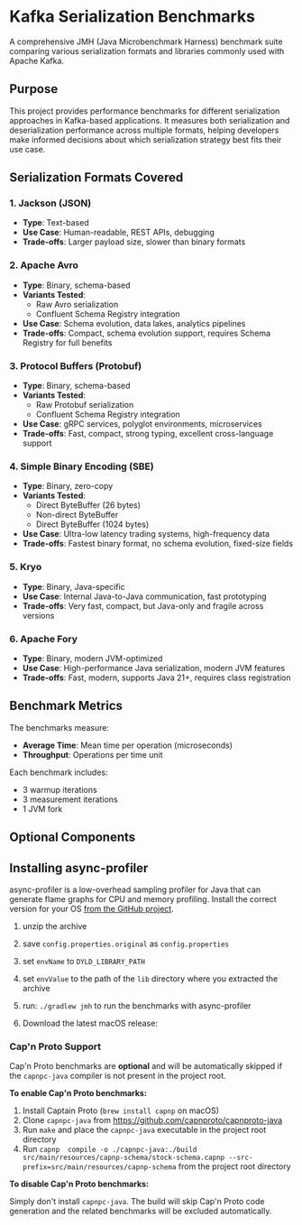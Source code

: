 # Kafka Serialization Benchmarks

A comprehensive JMH (Java Microbenchmark Harness) benchmark suite comparing various serialization formats and libraries commonly used with Apache Kafka.

## Purpose

This project provides performance benchmarks for different serialization approaches in Kafka-based applications. It measures both serialization and deserialization performance across multiple formats, helping developers make informed decisions about which serialization strategy best fits their use case.

## Serialization Formats Covered

### 1. **Jackson (JSON)**
- **Type**: Text-based
- **Use Case**: Human-readable, REST APIs, debugging
- **Trade-offs**: Larger payload size, slower than binary formats

### 2. **Apache Avro**
- **Type**: Binary, schema-based
- **Variants Tested**:
  - Raw Avro serialization
  - Confluent Schema Registry integration
- **Use Case**: Schema evolution, data lakes, analytics pipelines
- **Trade-offs**: Compact, schema evolution support, requires Schema Registry for full benefits

### 3. **Protocol Buffers (Protobuf)**
- **Type**: Binary, schema-based
- **Variants Tested**:
  - Raw Protobuf serialization
  - Confluent Schema Registry integration
- **Use Case**: gRPC services, polyglot environments, microservices
- **Trade-offs**: Fast, compact, strong typing, excellent cross-language support

### 4. **Simple Binary Encoding (SBE)**
- **Type**: Binary, zero-copy
- **Variants Tested**:
  - Direct ByteBuffer (26 bytes)
  - Non-direct ByteBuffer
  - Direct ByteBuffer (1024 bytes)
- **Use Case**: Ultra-low latency trading systems, high-frequency data
- **Trade-offs**: Fastest binary format, no schema evolution, fixed-size fields

### 5. **Kryo**
- **Type**: Binary, Java-specific
- **Use Case**: Internal Java-to-Java communication, fast prototyping
- **Trade-offs**: Very fast, compact, but Java-only and fragile across versions

### 6. **Apache Fory**
- **Type**: Binary, modern JVM-optimized
- **Use Case**: High-performance Java serialization, modern JVM features
- **Trade-offs**: Fast, modern, supports Java 21+, requires class registration

## Benchmark Metrics

The benchmarks measure:
- **Average Time**: Mean time per operation (microseconds)
- **Throughput**: Operations per time unit

Each benchmark includes:
- 3 warmup iterations
- 3 measurement iterations
- 1 JVM fork



## Optional Components

## Installing async-profiler
async-profiler is a low-overhead sampling profiler for Java that can generate flame graphs for CPU and memory profiling. 
Install the correct version for your OS [from the GitHub project](https://github.com/async-profiler/async-profiler).
1. unzip the archive
2. save `config.properties.original` as `config.properties`
3. set `envName` to `DYLD_LIBRARY_PATH`
4. set `envValue` to the path of the `lib` directory where you extracted the archive
5. run: `./gradlew jmh` to run the benchmarks with async-profiler

1. Download the latest macOS release:
### Cap'n Proto Support

Cap'n Proto benchmarks are **optional** and will be automatically skipped if the `capnpc-java` compiler is not present in the project root.

**To enable Cap'n Proto benchmarks:**

1. Install Captain Proto (`brew install capnp` on macOS)
2. Clone `capnpc-java` from https://github.com/capnproto/capnproto-java
3. Run `make` and place the `capnpc-java` executable in the project root directory
4. Run `capnp  compile -o ./capnpc-java:./build src/main/resources/capnp-schema/stock-schema.capnp --src-prefix=src/main/resources/capnp-schema` from the project root directory

**To disable Cap'n Proto benchmarks:**

Simply don't install `capnpc-java`. The build will skip Cap'n Proto code generation and the related benchmarks will be excluded automatically.

